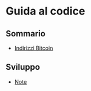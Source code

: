 # Guida al codice

## Sommario

- [Indirizzi Bitcoin](indirizzi-bitcoin.md)

## Sviluppo

- [Note](sviluppo-note.md)